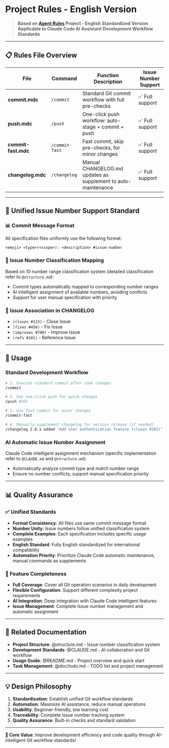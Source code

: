 # Project Rules - English Version

> **Based on [Agent Rules](https://github.com/steipete/agent-rules) Project - English Standardized Version**  
> **Applicable to Claude Code AI Assistant Development Workflow Standards**

---

## 📋 Rules File Overview

| File | Command | Function Description | Issue Number Support |
|------|---------|---------------------|---------------------|
| **commit.mdc** | `/commit` | Standard Git commit workflow with full pre-checks | ✅ Full support |
| **push.mdc** | `/push` | One-click push workflow: auto-stage + commit + push | ✅ Full support |
| **commit-fast.mdc** | `/commit-fast` | Fast commit, skip pre-checks, for minor changes | ✅ Full support |
| **changelog.mdc** | `/changelog` | Manual CHANGELOG.md updates as supplement to auto-maintenance | ✅ Full support |

---

## 🎯 Unified Issue Number Support Standard

### 📊 Commit Message Format
All specification files uniformly use the following format:
```
<emoji> <type>(<scope>): <description> #issue-number
```

### 🎯 Issue Number Classification Mapping
Based on 10 number range classification system (detailed classification refer to `@structure.md`):
- Commit types automatically mapped to corresponding number ranges
- AI intelligent assignment of available numbers, avoiding conflicts
- Support for user manual specification with priority

### 📝 Issue Association in CHANGELOG
- `(closes #123)` - Close Issue
- `(fixes #456)` - Fix Issue
- `(improves #789)` - Improve Issue
- `(refs #101)` - Reference Issue

---

## 🚀 Usage

### Standard Development Workflow
```bash
# 1. Execute standard commit after code changes
/commit

# 2. Use one-click push for quick changes
/push #301

# 3. Use fast commit for minor changes
/commit-fast

# 4. Manually supplement changelog for version release (if needed)
/changelog 2.0.1 added "Add user authentication feature (closes #301)"
```

### AI Automatic Issue Number Assignment
Claude Code intelligent assignment mechanism (specific implementation refer to `@CLAUDE.md` and `@structure.md`):
- Automatically analyze commit type and match number range
- Ensure no number conflicts, support manual specification priority

---

## 📊 Quality Assurance

### ✅ Unified Standards
- **Format Consistency**: All files use same commit message format
- **Number Unity**: Issue numbers follow unified classification system
- **Complete Examples**: Each specification includes specific usage examples
- **English Standard**: Fully English standardized for international compatibility
- **Automation Priority**: Prioritize Claude Code automatic maintenance, manual commands as supplements

### 🎯 Feature Completeness
- **Full Coverage**: Cover all Git operation scenarios in daily development
- **Flexible Configuration**: Support different complexity project requirements
- **AI Integration**: Deep integration with Claude Code intelligent features
- **Issue Management**: Complete Issue number management and automatic assignment

---

## 🔗 Related Documentation

- **Project Structure**: @structure.md - Issue number classification system
- **Development Standards**: @CLAUDE.md - AI collaboration and Git workflow
- **Usage Guide**: @README.md - Project overview and quick start
- **Task Management**: @doc/todo.md - TODO list and project management

---

## 💡 Design Philosophy

1. **Standardization**: Establish unified Git workflow standards
2. **Automation**: Maximize AI assistance, reduce manual operations
3. **Usability**: Beginner-friendly, low learning cost
4. **Traceability**: Complete Issue number tracking system
5. **Quality Assurance**: Built-in checks and standard validation

---

**🎯 Core Value**: Improve development efficiency and code quality through AI-intelligent Git workflow standards!